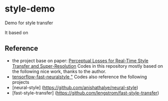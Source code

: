 # style-demo
Demo for style transfer

It based on 
## Reference
- the project base on paper: [Perceptual Losses for Real-Time Style Transfer and Super-Resolution](https://arxiv.org/abs/1603.08155)
Codes in this repository mostly based on the following nice work, thanks to the author.
- [tensorflow-fast-neuralstyle "](https://github.com/antlerros/tensorflow-fast-neuralstyle)
Codes also reference the following projects
- [neural-style] (https://github.com/anishathalye/neural-style)
- [fast-style-transfer] (https://github.com/lengstrom/fast-style-transfer)
